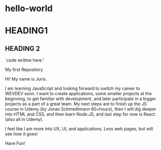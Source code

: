 # hello-world

# HEADING1

## HEADING 2

`code writtne here:'

My first Repository

Hi!
My name is Juris. 

I am learning JavaScript and looking forward to switch my career to WEVDEV soon. I want to create applications, some smaller projects at the beginning, to get familiar with development, and later participate in a bigger projects as a part of a great team.
My next steps are to finish up the JS course in Udemy (by Jonas Schmedtmann 60+hours), then I will dig deeper into HTML and CSS, and then learn Node.JS, and last step for now is React.(also all in Udemy).

I feel like I am more into UX, UI, and applications. Less web pages, but will see how it goes!

Have Fun!
